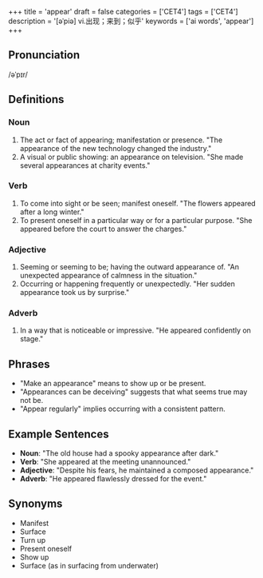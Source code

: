 +++
title = 'appear'
draft = false
categories = ['CET4']
tags = ['CET4']
description = '[əˈpiə] vi.出现；来到；似乎'
keywords = ['ai words', 'appear']
+++

## Pronunciation
/əˈpɪr/

## Definitions
### Noun
1. The act or fact of appearing; manifestation or presence. "The appearance of the new technology changed the industry."
2. A visual or public showing: an appearance on television. "She made several appearances at charity events."

### Verb
1. To come into sight or be seen; manifest oneself. "The flowers appeared after a long winter."
2. To present oneself in a particular way or for a particular purpose. "She appeared before the court to answer the charges."

### Adjective
1. Seeming or seeming to be; having the outward appearance of. "An unexpected appearance of calmness in the situation."
2. Occurring or happening frequently or unexpectedly. "Her sudden appearance took us by surprise."

### Adverb
1. In a way that is noticeable or impressive. "He appeared confidently on stage."

## Phrases
- "Make an appearance" means to show up or be present.
- "Appearances can be deceiving" suggests that what seems true may not be.
- "Appear regularly" implies occurring with a consistent pattern.

## Example Sentences
- **Noun**: "The old house had a spooky appearance after dark."
- **Verb**: "She appeared at the meeting unannounced."
- **Adjective**: "Despite his fears, he maintained a composed appearance."
- **Adverb**: "He appeared flawlessly dressed for the event."

## Synonyms
- Manifest
- Surface
- Turn up
- Present oneself
- Show up
- Surface (as in surfacing from underwater)
